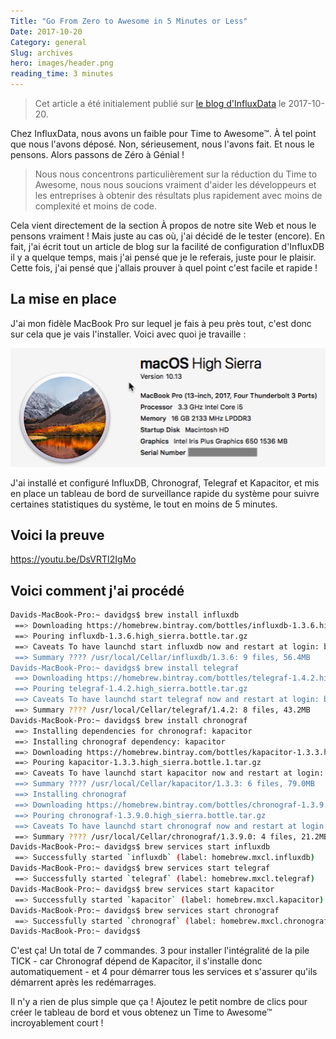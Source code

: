 ```yaml
---
Title: "Go From Zero to Awesome in 5 Minutes or Less"
Date: 2017-10-20
Category: general
Slug: archives
hero: images/header.png
reading_time: 3 minutes
---
```


> Cet article a été initialement publié sur [le blog d'InfluxData](https://www.influxdata.com/blog/zero-awesome-in-5-minutes/) le 2017-10-20.

Chez InfluxData, nous avons un faible pour Time to Awesome™. À tel point que nous l'avons déposé. Non, sérieusement, nous l'avons fait. Et nous le pensons. Alors passons de Zéro à Génial !

> Nous nous concentrons particulièrement sur la réduction du Time to Awesome, nous nous soucions vraiment d'aider les développeurs et les entreprises à obtenir des résultats plus rapidement avec moins de complexité et moins de code.

Cela vient directement de la section À propos de notre site Web et nous le pensons vraiment ! Mais juste au cas où, j'ai décidé de le tester (encore). En fait, j'ai écrit tout un article de blog sur la facilité de configuration d'InfluxDB il y a quelque temps, mais j'ai pensé que je le referais, juste pour le plaisir. Cette fois, j'ai pensé que j'allais prouver à quel point c'est facile et rapide !

## La mise en place

J'ai mon fidèle MacBook Pro sur lequel je fais à peu près tout, c'est donc sur cela que je vais l'installer. Voici avec quoi je travaille :

![capture d'écran](images/MarsEditScreenSnapz001.png)

J'ai installé et configuré InfluxDB, Chronograf, Telegraf et Kapacitor, et mis en place un tableau de bord de surveillance rapide du système pour suivre certaines statistiques du système, le tout en moins de 5 minutes.

## Voici la preuve

https://youtu.be/DsVRTI2IgMo

## Voici comment j'ai procédé

```bash
Davids-MacBook-Pro:~ davidgs$ brew install influxdb
 ==> Downloading https://homebrew.bintray.com/bottles/influxdb-1.3.6.high_sierra.bottle.tar.gz Already downloaded: /Users/davidgs/Library/Caches/Homebrew/influxdb-1.3.6.high_sierra.bottle.tar.gz
 ==> Pouring influxdb-1.3.6.high_sierra.bottle.tar.gz
 ==> Caveats To have launchd start influxdb now and restart at login: brew services start influxdb Or, if you don't want/need a background service you can just run: influxd -config /usr/local/etc/influxdb.conf
 ==> Summary ???? /usr/local/Cellar/influxdb/1.3.6: 9 files, 56.4MB
Davids-MacBook-Pro:~ davidgs$ brew install telegraf
 ==> Downloading https://homebrew.bintray.com/bottles/telegraf-1.4.2.high_sierra.bottle.tar.gz Already downloaded: /Users/davidgs/Library/Caches/Homebrew/telegraf-1.4.2.high_sierra.bottle.tar.gz
 ==> Pouring telegraf-1.4.2.high_sierra.bottle.tar.gz
 ==> Caveats To have launchd start telegraf now and restart at login: brew services start telegraf Or, if you don't want/need a background service you can just run: telegraf -config /usr/local/etc/telegraf.conf
 ==> Summary ???? /usr/local/Cellar/telegraf/1.4.2: 8 files, 43.2MB
Davids-MacBook-Pro:~ davidgs$ brew install chronograf
 ==> Installing dependencies for chronograf: kapacitor
 ==> Installing chronograf dependency: kapacitor
 ==> Downloading https://homebrew.bintray.com/bottles/kapacitor-1.3.3.high_sierra.bottle.1.tar.gz Already downloaded: /Users/davidgs/Library/Caches/Homebrew/kapacitor-1.3.3.high_sierra.bottle.1.tar.gz
 ==> Pouring kapacitor-1.3.3.high_sierra.bottle.1.tar.gz
 ==> Caveats To have launchd start kapacitor now and restart at login: brew services start kapacitor Or, if you don't want/need a background service you can just run: kapacitord -config /usr/local/etc/kapacitor.conf
 ==> Summary ???? /usr/local/Cellar/kapacitor/1.3.3: 6 files, 79.0MB
 ==> Installing chronograf
 ==> Downloading https://homebrew.bintray.com/bottles/chronograf-1.3.9.0.high_sierra.bottle.tar.gz Already downloaded: /Users/davidgs/Library/Caches/Homebrew/chronograf-1.3.9.0.high_sierra.bottle.tar.gz
 ==> Pouring chronograf-1.3.9.0.high_sierra.bottle.tar.gz
 ==> Caveats To have launchd start chronograf now and restart at login: brew services start chronograf Or, if you don't want/need a background service you can just run: chronograf
 ==> Summary ???? /usr/local/Cellar/chronograf/1.3.9.0: 4 files, 21.2MB
Davids-MacBook-Pro:~ davidgs$ brew services start influxdb
 ==> Successfully started `influxdb` (label: homebrew.mxcl.influxdb)
Davids-MacBook-Pro:~ davidgs$ brew services start telegraf
 ==> Successfully started `telegraf` (label: homebrew.mxcl.telegraf)
Davids-MacBook-Pro:~ davidgs$ brew services start kapacitor
 ==> Successfully started `kapacitor` (label: homebrew.mxcl.kapacitor)
Davids-MacBook-Pro:~ davidgs$ brew services start chronograf
 ==> Successfully started `chronograf` (label: homebrew.mxcl.chronograf)
Davids-MacBook-Pro:~ davidgs$
```

C'est ça! Un total de 7 commandes. 3 pour installer l'intégralité de la pile TICK - car Chronograf dépend de Kapacitor, il s'installe donc automatiquement - et 4 pour démarrer tous les services et s'assurer qu'ils démarrent après les redémarrages.

Il n'y a rien de plus simple que ça ! Ajoutez le petit nombre de clics pour créer le tableau de bord et vous obtenez un Time to Awesome™ incroyablement court !
